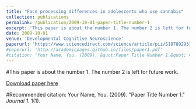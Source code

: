 ```yaml
---
title: "Face processing differences in adolescents who use cannabis"
collection: publications
permalink: /publication/2009-10-01-paper-title-number-1
excerpt: 'This paper is about the number 1. The number 2 is left for future work.'
date: 2009-10-01
venue: 'Developmental Cognitive Neuroscience'
paperurl: 'https://www.sciencedirect.com/science/article/pii/S1878929315000857'
#paperurl: 'http://academicpages.github.io/files/paper1.pdf'
#citation: 'Your Name, You. (2009). &quot;Paper Title Number 1.&quot; <i>Journal 1</i>. 1(1).'
---
```

#This paper is about the number 1. The number 2 is left for future work.

[Download paper here](https://www.sciencedirect.com/science/article/pii/S1878929315000857)

#Recommended citation: Your Name, You. (2009). "Paper Title Number 1." <i>Journal 1</i>. 1(1).
